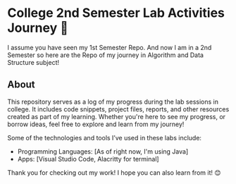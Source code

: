 # College 2nd Semester Lab Activities Journey 🚀

I assume you have seen my 1st Semester Repo. And now I am in a 2nd Semester so here are the Repo of my journey in Algorithm and Data Structure subject!

## About

This repository serves as a log of my progress during the lab sessions in college. It includes code snippets, project files, reports, and other resources created as part of my learning. Whether you're here to see my progress, or borrow ideas, feel free to explore and learn from my journey!

Some of the technologies and tools I’ve used in these labs include:

- Programming Languages: [As of right now, I'm using Java]
- Apps: [Visual Studio Code, Alacritty for terminal]

Thank you for checking out my work! I hope you can also learn from it! 😊
